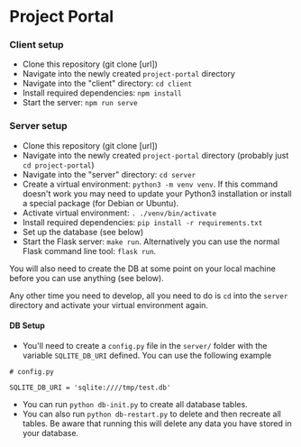 # Project Portal

### Client setup
- Clone this repository (git clone \[url\])
- Navigate into the newly created `project-portal` directory
- Navigate into the "client" directory: `cd client`
- Install required dependencies: `npm install`
- Start the server: `npm run serve`

### Server setup

- Clone this repository (git clone \[url\])
- Navigate into the newly created `project-portal` directory (probably just `cd project-portal`)
- Navigate into the "server" directory: `cd server`
- Create a virtual environment: `python3 -m venv venv`. If this command doesn't work you may need to update your Python3 installation or install a special package (for Debian or Ubuntu).
- Activate virtual environment: `. ./venv/bin/activate`
- Install required dependencies: `pip install -r requirements.txt`
- Set up the database (see below)
- Start the Flask server: `make run`. Alternatively you can use the normal Flask command line tool: `flask run`.

You will also need to create the DB at some point on your local machine before you can use anything (see below).

Any other time you need to develop, all you need to do is `cd` into the `server` directory and activate your virtual environment again. 

#### DB Setup

- You'll need to create a `config.py` file in the `server/` folder with the variable `SQLITE_DB_URI` defined. You can use the following example

```
# config.py

SQLITE_DB_URI = 'sqlite:////tmp/test.db'
```

- You can run `python db-init.py` to create all database tables.
- You can also run `python db-restart.py` to delete and then recreate all tables. Be aware that running this will delete any data you have stored in your database.
